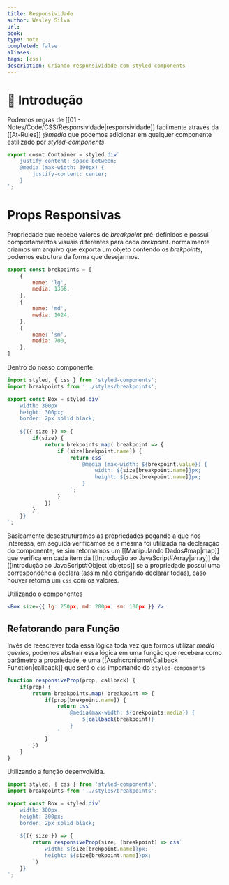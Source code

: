 ```yaml
---
title: Responsividade
author: Wesley Silva
url:
book:
type: note
completed: false
aliases:
tags: [css]
description: Criando responsividade com styled-components 
---
```

# 🚀 Introdução
Podemos regras de [[01 - Notes/Code/CSS/Responsividade|responsividade]] facilmente através da [[At-Rules]] _@media_ que podemos adicionar em qualquer componente estilizado por _styled-components_

```js
export cosnt Container = styled.div`
	justify-content: space-between;
	@media (max-width: 390px) {
		justify-content: center;
	}
`; 
```

# Props Responsivas
Propriedade que recebe valores de _breakpoint_ pré-definidos  e possui comportamentos visuais diferentes para cada _brekpoint_.
normalmente criamos um arquivo que exporta um objeto contendo os _brekpoints_, podemos estrutura da forma que desejarmos.

```js
export const brekpoints = [
	{
		name: 'lg',
		media: 1368,
	},
	{
		name: 'md',
		media: 1024,
	},
	{
		name: 'sm',
		media: 700,
	},
]
```

Dentro do nosso componente.

```js
import styled, { css } from 'styled-components';
import breakpoints from '../styles/breakpoints';

export const Box = styled.div`
	width: 300px
	height: 300px;
	border: 2px solid black;
	
	${({ size }) => {
		if(size) {
			return brekpoints.map( breakpoint => {
				if (size[brekpoint.name]) {
					return css`
						@media (max-width: ${brekpoint.value}) {
							width: ${size[breakpoint.name]}px;
							height: ${size[brekpoint.name]}px;
						}
					`;
				}
			})
		}
	}}
`;
```

Basicamente desestruturamos as propriedades pegando a que nos interessa,  em seguida verificamos se a mesma foi utilizada na declaração do componente, se sim retornamos um [[Manipulando Dados#map|map]] que verifica em cada item da [[Introdução ao JavaScript#Array|array]] de  [[Introdução ao JavaScript#Object|objetos]] se a propriedade possui uma correspondência declara (assim não obrigando declarar todas), caso houver retorna um `css` com os valores.

Utilizando o componentes

```jsx
<Box size={{ lg: 250px, md: 200px, sm: 100px }} />
```

## Refatorando para Função
Invés de reescrever toda essa lógica toda vez que formos utilizar _media queries_, podemos abstrair essa lógica em uma função que recebera como parâmetro a propriedade, e uma [[Assíncronismo#Callback Function|callback]] que será o `css` importando do `styled-components`

```js
function responsiveProp(prop, callback) {
	if(prop) {
		return breakpoints.map( breakpoint => {
			if(prop[brekpoint.name]) {
				return css`
					@media(max-width: ${brekpoints.media}) {
						${callback(breakpoint)}
					}
				`
			}
		})
	}
}
```

Utilizando a função desenvolvida.

```js
import styled, { css } from 'styled-components';
import breakpoints from '../styles/breakpoints';

export const Box = styled.div`
	width: 300px
	height: 300px;
	border: 2px solid black;
	
	${({ size }) => {
		return responsiveProp(size, (breakpoint) => css`
			width: ${size[brekpoint.name]}px;
			height: ${size[brekpoint.name]}px;
		`)
	}}
`;
```